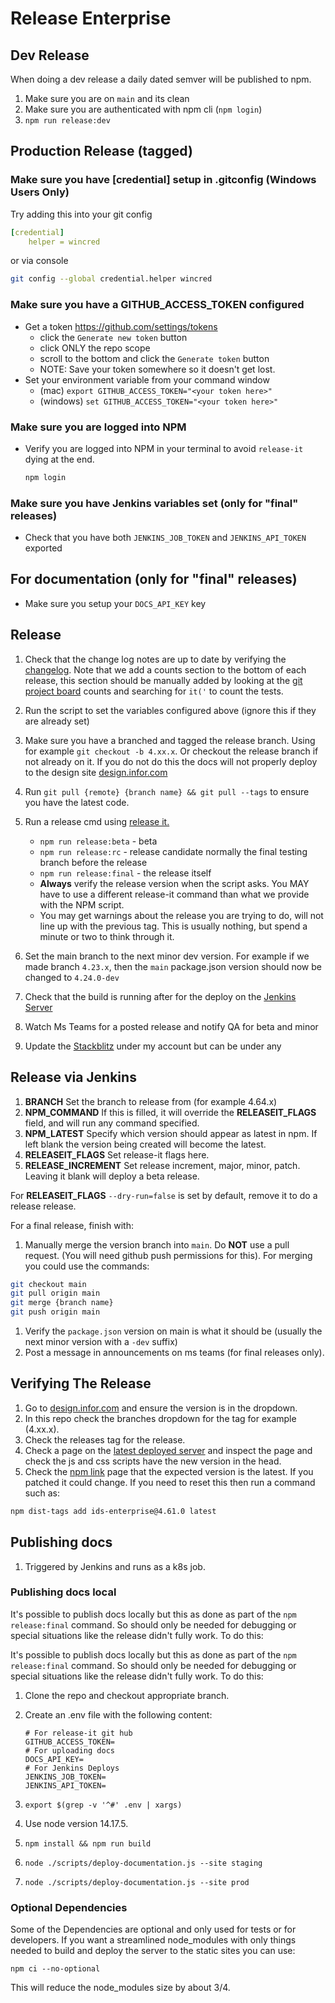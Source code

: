 # Release Enterprise

## Dev Release

When doing a dev release a daily dated semver will be published to npm.

1. Make sure you are on `main` and its clean
1. Make sure you are authenticated with npm cli (`npm login`)
1. `npm run release:dev`

## Production Release (tagged)

### Make sure you have [credential] setup in .gitconfig  (Windows Users Only)

Try adding this into your git config

```yaml
[credential]
    helper = wincred
```

or via console

```sh
git config --global credential.helper wincred
```

### Make sure you have a GITHUB_ACCESS_TOKEN configured

- Get a token <https://github.com/settings/tokens>
    - click the `Generate new token` button
    - click ONLY the repo scope
    - scroll to the bottom and click the `Generate token` button
    - NOTE: Save your token somewhere so it doesn't get lost.
- Set your environment variable from your command window
    - (mac) `export GITHUB_ACCESS_TOKEN="<your token here>"`
    - (windows) `set GITHUB_ACCESS_TOKEN="<your token here>"`

### Make sure you are logged into NPM

- Verify you are logged into NPM in your terminal to avoid `release-it` dying at the end.

    ```sh
    npm login
    ```

### Make sure you have Jenkins variables set (only for "final" releases)

- Check that you have both `JENKINS_JOB_TOKEN` and `JENKINS_API_TOKEN` exported

## For documentation (only for "final" releases)

- Make sure you setup your `DOCS_API_KEY` key

## Release

1. Check that the change log notes are up to date by verifying the [changelog](/changelog). Note that we add a counts section to the bottom of each release, this section should be manually added by looking at the [git project board](https://github.com/orgs/infor-design/projects) counts and searching for `it('` to count the tests.
1. Run the script to set the variables configured above (ignore this if they are already set)
1. Make sure you have a branched and tagged the release branch. Using for example `git checkout -b 4.xx.x`. Or checkout the release branch if not already on it. If you do not do this the docs will not properly deploy to the design site [design.infor.com](/http://design.infor.com)
1. Run `git pull {remote} {branch name} && git pull --tags` to ensure you have the latest code.
1. Run a release cmd using [release it.](https://www.npmjs.com/package/release-it)

    - `npm run release:beta` - beta
    - `npm run release:rc` - release candidate normally the final testing branch before the release
    - `npm run release:final` - the release itself
    - **Always** verify the release version when the script asks. You MAY have to use a different release-it command than what we provide with the NPM script.
    - You may get warnings about the release you are trying to do, will not line up with the previous tag. This is usually nothing, but spend a minute or two to think through it.

1. Set the main branch to the next minor dev version. For example if we made branch `4.23.x`, then the `main` package.json version should now be changed to `4.24.0-dev`
1. Check that the build is running after for the deploy on the [Jenkins Server](http://jenkins.design.infor.com:8080/job/soho-kubernetes-deploy/)
1. Watch Ms Teams for a posted release and notify QA for beta and minor
1. Update the [Stackblitz](https://stackblitz.com/edit/ids-enterprise-4610) under my account but can be under any

## Release via Jenkins

1. **BRANCH** Set the branch to release from (for example 4.64.x)
1. **NPM_COMMAND** If this is filled, it will override the **RELEASEIT_FLAGS** field, and will run any command specified.
1. **NPM_LATEST** Specify which version should appear as latest in npm. If left blank the version being created will become the latest.
1. **RELEASEIT_FLAGS** Set release-it flags here.
1. **RELEASE_INCREMENT** Set release increment, major, minor, patch. Leaving it blank will deploy a beta release.

For **RELEASEIT_FLAGS** `--dry-run=false` is set by default, remove it to do a release release.

For a final release, finish with:

1. Manually merge the version branch into `main`. Do **NOT** use a pull request. (You will need github push permissions for this). For merging you could use the commands:

```sh
git checkout main
git pull origin main
git merge {branch name}
git push origin main
```

1. Verify the `package.json` version on main is what it should be (usually the next minor version with a `-dev` suffix)
1. Post a message in announcements on ms teams (for final releases only).

## Verifying The Release

1. Go to [design.infor.com](https://design.infor.com/code/ids-enterprise/latest) and ensure the version is in the dropdown.
1. In this repo check the branches dropdown for the tag for example (4.xx.x).
1. Check the releases tag for the release.
1. Check a page on the [latest deployed server](https://latest-enterprise.demo.design.infor.com/components/about/example-index.html) and inspect the page and check the js and css scripts have the new version in the head.
1. Check the [npm link](https://www.npmjs.com/package/ids-enterprise) page that the expected version is the latest. If you patched it could change. If you need to reset this then run a command such as:

```sh
npm dist-tags add ids-enterprise@4.61.0 latest
```

## Publishing docs

1. Triggered by Jenkins and runs as a k8s job.

### Publishing docs local

It's possible to publish docs locally but this as done as part of the `npm release:final` command. So should only be needed for debugging or special situations like the release didn't fully work. To do this:

It's possible to publish docs locally but this as done as part of the `npm release:final` command. So should only be needed for debugging or special situations like the release didn't fully work. To do this:

1. Clone the repo and checkout appropriate branch.
1. Create an .env file with the following content:

    ```shell
    # For release-it git hub
    GITHUB_ACCESS_TOKEN=
    # For uploading docs
    DOCS_API_KEY=
    # For Jenkins Deploys
    JENKINS_JOB_TOKEN=
    JENKINS_API_TOKEN=
    ```

1. `export $(grep -v '^#' .env | xargs)`
1. Use node version 14.17.5.
1. `npm install && npm run build`
1. `node ./scripts/deploy-documentation.js --site staging`
1. `node ./scripts/deploy-documentation.js --site prod`

### Optional Dependencies

Some of the Dependencies are optional and only used for tests or for developers. If you want a streamlined node_modules with only things needed to build and deploy the server to the static sites you can use:

```shell
npm ci --no-optional
```

This will reduce the node_modules size by about 3/4.
